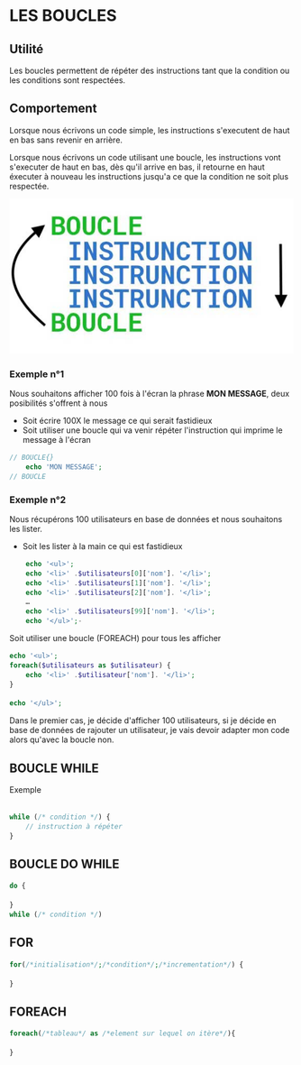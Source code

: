 # LES BOUCLES

## Utilité

Les boucles permettent de répéter des instructions tant que la condition ou les conditions sont respectées.

## Comportement

Lorsque nous écrivons un code simple, les instructions s'executent de haut en bas sans revenir en arrière.

Lorsque nous écrivons un code utilisant une boucle, les instructions vont s'executer de haut en bas, dès qu'il arrive en bas, il retourne en haut éxecuter à nouveau les instructions jusqu'a ce que la condition ne soit plus respectée.

![Drag Racing](images/boucle.jpg )


### Exemple n°1

Nous souhaitons afficher 100 fois à l'écran la phrase **MON MESSAGE**, deux posibilités s'offrent à nous
- Soit écrire 100X le message ce qui serait fastidieux
- Soit utiliser une boucle qui va venir répéter l'instruction qui imprime le message à l'écran

```php
// BOUCLE{}
    echo 'MON MESSAGE';
// BOUCLE

```


### Exemple n°2

Nous récupérons 100 utilisateurs en base de données et nous souhaitons les lister.


- Soit les lister à la main ce qui est fastidieux

```php
    echo '<ul>';
    echo '<li>' .$utilisateurs[0]['nom']. '</li>';
    echo '<li>' .$utilisateurs[1]['nom']. '</li>';
    echo '<li>' .$utilisateurs[2]['nom']. '</li>';
    …
    echo '<li>' .$utilisateurs[99]['nom']. '</li>';
    echo '</ul>';-

```

Soit utiliser une boucle (FOREACH) pour tous les afficher

```php
echo '<ul>';
foreach($utilisateurs as $utilisateur) {
    echo '<li>' .$utilisateur['nom']. '</li>';
}

echo '</ul>';
```


Dans le premier cas, je décide d'afficher 100 utilisateurs, si je décide en base de données de rajouter un utilisateur, je vais devoir adapter mon code alors qu'avec la boucle non.


## BOUCLE WHILE

Exemple 

```php

while (/* condition */) {
    // instruction à répéter
}


```





## BOUCLE  DO WHILE

```php
do {

}
while (/* condition */)
```

## FOR

```php
for(/*initialisation*/;/*condition*/;/*incrementation*/) {

}
```

## FOREACH

```php
foreach(/*tableau*/ as /*element sur lequel on itère*/){

}
```
